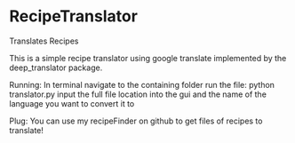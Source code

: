 # RecipeTranslator
Translates Recipes

This is a simple recipe translator using google translate implemented by the deep_translator package.

Running:
In terminal navigate to the containing folder
run the file: python translator.py
input the full file location into the gui and the name of the language you want to convert it to

Plug: You can use my recipeFinder on github to get files of recipes to translate!
